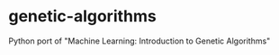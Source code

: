 genetic-algorithms
==================

Python port of "Machine Learning: Introduction to Genetic Algorithms"